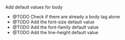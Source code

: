 Add default values for body

- @TODO Check if there are already a body tag alone
- @TODO Add the font-size default value
- @TODO Add the font-family default value
- @TODO Add the line-height default value
